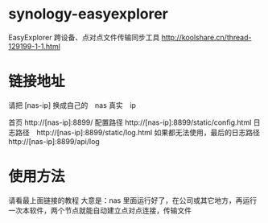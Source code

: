 # synology-easyexplorer
EasyExplorer 跨设备、点对点文件传输同步工具 http://koolshare.cn/thread-129199-1-1.html

# 链接地址

请把 [nas-ip] 换成自己的　nas 真实　ip

首页 http://[nas-ip]:8899/
配置路径 http://[nas-ip]:8899/static/config.html
日志路径　http://[nas-ip]:8899/static/log.html
如果都无法使用，最后的日志路径　http://[nas-ip]:8899/api/log

# 使用方法
请看最上面链接的教程
大意是：nas 里面运行好了，在公司或其它地方，再运行一次本软件，两个节点就能自动建立点对点连接，传输文件　


